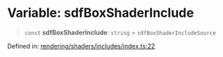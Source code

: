 # Variable: sdfBoxShaderInclude

> `const` **sdfBoxShaderInclude**: `string` = `sdfBoxShaderIncludeSource`

Defined in: [rendering/shaders/includes/index.ts:22](https://github.com/Forge-Game-Engine/Forge/blob/6eae4e51dbdc502818b1c2f3a3ffce9e4a1fd125/src/rendering/shaders/includes/index.ts#L22)
